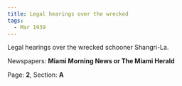 ```yaml
---  
title: Legal hearings over the wrecked  
tags:  
  - Mar 1939  
---  
```

  
Legal hearings over the wrecked schooner Shangri-La.  
  
Newspapers: **Miami Morning News or The Miami Herald**  
  
Page: **2**, Section: **A** 
